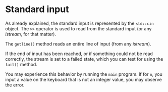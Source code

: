 # Standard input

As already explained, the standard input is represented by the `std::cin` 
object. The `>>` operator is used to read from the standard input (or any 
_istream_, for that matter).

The `getline()` method reads an entire line of input (from any _istream_).

If the end of input has been reached, or if something could not be read 
correctly, the stream is set to a failed state, which you can test for using 
the `fail()` method.

You may experience this behavior by running the `main` program. If for `n`, you 
input a value on the keyboard that is not an integer value, you may observe 
the error. 